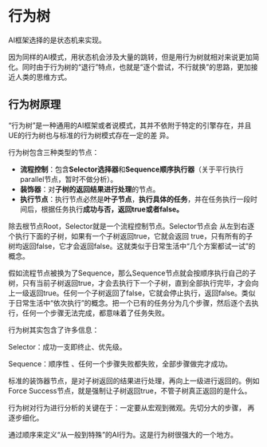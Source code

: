 # 行为树

AI框架选择的是状态机来实现。

因为同样的AI模式，用状态机会涉及大量的跳转，但是用行为树就相对来说更加简化。同时由于行为树的“退行”特点，也就是“逐个尝试，不行就换”的思路，更加接近人类的思维方式。

## 行为树原理

“行为树”是一种通用的AI框架或者说模式，其并不依附于特定的引擎存在，并且UE的行为树也与标准的行为树模式存在一定的差 异。

行为树包含三种类型的节点： 

- **流程控制**：包含**Selector选择器**和**Sequence顺序执行器**（关于平行执行parallel节点，暂时不做分析）。
- **装饰器**：对**子树的返回结果进行处理**的节点。
- **执行节点**：执行节点必然是**叶子节点**，**执行具体的任务**，并在任务执行一段时间后，根据任务执行**成功与否，返回true或者false。**

除去根节点Root，Selector就是一个流程控制节点。Selector节点会 从左到右逐个执行下面的子树，如果有一个子树返回true，它就会返回 true，只有所有的子树均返回false，它才会返回false。这就类似于日常生活中“几个方案都试一试”的概念。

假如流程节点被换为了Sequence，那么Sequence节点就会按顺序执行自己的子树，只有当前子树返回true，才会去执行下一个子树，直到全部执行完毕，才会向上一级返回true。任何一个子树返回了false，它就会停止执行，返回false。类似于日常生活中“依次执行”的概念。把一个已有的任务分为几个步骤，然后逐个去执行，任何一个步骤无法完成，都意味着了任务失败。

行为树其实包含了许多信息：

Selector：成功一支即终止、优先级。

Sequence：顺序性 、任何一个步骤失败都失败，全部步骤做完才成功。

标准的装饰器节点，是对子树返回的结果进行处理，再向上一级进行返回的。例如Force Success节点，就是强制让子树返回true，不管子树真正返回的是什么。

行为树对行为进行分析的关键在于：一定要从宏观到微观。先切分大的步骤， 再逐步细化。

通过顺序来定义“从一般到特殊”的AI行为。这是行为树很强大的一个地方。